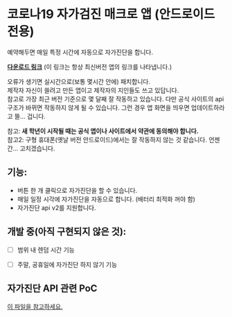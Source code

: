 # 코로나19 자가검진 매크로 앱 (안드로이드 전용)
예약해두면 매일 특정 시간에 자동으로 자가진단을 합니다.

[**다운로드 링크**](https://github.com/lhwdev/covid-selftest-macro/releases/latest/download/app-release.apk)
(이 링크는 항상 최신버전 앱의 링크를 나타냅니다.)

오류가 생기면 실시간으로(보통 몇시간 안에) 패치합니다.  
제작자 자신이 쓸려고 만든 앱이고 제작자의 지인들도 쓰고 있답니다.  
참고로 가장 최근 버전 기준으로 몇 달째 잘 작동하고 있습니다. 다만 공식 사이트의 api 구조가 바뀌면
작동하지 않게 될 수 있습니다. 그런 경우 앱 화면을 띄우면 업데이트하라고 뜰... 겁니다.

참고: **새 학년이 시작될 때는 공식 앱이나 사이트에서 약관에 동의해야 합니다.**  
참고2: 구형 휴대폰(옛날 버전 안드로이드)에서는 잘 작동하지 않는 것 같습니다. 언젠간... 고치겠습니다.


## 기능:
- 버튼 한 개 클릭으로 자가진단을 할 수 있습니다.
- 매일 일정 시각에 자가진단을 자동으로 합니다. (배터리 최적화 꺼야 함)
- 자가진단 api v2를 지원합니다.


## 개발 중(아직 구현되지 않은 것):
- [ ] 범위 내 렌덤 시간 기능
- [ ] 주말, 공휴일에 자가진단 하지 않기 기능


## 자가진단 API 관련 PoC
[이 파일을 참고하세요.](PoC.md)
